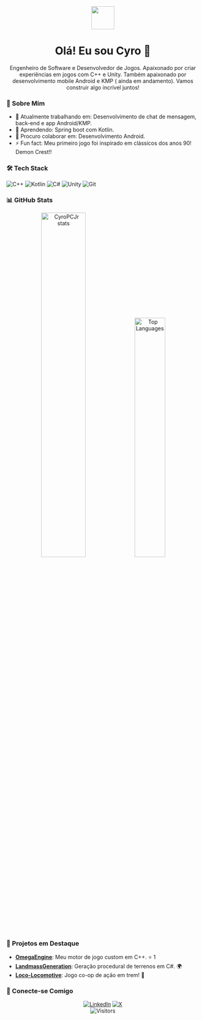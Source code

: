 <div align="center">
  <img src="https://media.giphy.com/media/hvRJCLFzcasrR4ia7z/giphy.gif" width="60" height="60" />
  <h1>Olá! Eu sou Cyro 👋</h1>
  <p>Engenheiro de Software e Desenvolvedor de Jogos. Apaixonado por criar experiências em jogos com C++ e Unity. Também apaixonado por desenvolvimento mobile Android e KMP ( ainda em andamento). Vamos construir algo incrível juntos!</p>
</div>

### 🚀 Sobre Mim
- 🔭 Atualmente trabalhando em: Desenvolvimento de chat de mensagem, back-end e app Android/KMP.
- 🌱 Aprendendo: Spring boot com Kotlin.
- 👯 Procuro colaborar em: Desenvolvimento Android.
- ⚡ Fun fact: Meu primeiro jogo foi inspirado em clássicos dos anos 90! Demon Crest!!

### 🛠️ Tech Stack

  ![C++](https://img.shields.io/badge/C%2B%2B-00599C?style=for-the-badge&logo=c%2B%2B&logoColor=white)
  ![Kotlin](https://img.shields.io/badge/kotlin-%237F52FF.svg?style=for-the-badge&logo=kotlin&logoColor=white)
  ![C#](https://img.shields.io/badge/C%23-239120?style=for-the-badge&logo=c-sharp&logoColor=white)
  ![Unity](https://img.shields.io/badge/Unity-000000?style=for-the-badge&logo=unity&logoColor=white)
  ![Git](https://img.shields.io/badge/Git-F05032?style=for-the-badge&logo=git&logoColor=white)


### 📊 GitHub Stats
<div align="center">
  <img src="https://github-readme-stats.vercel.app/api?username=CyroPCJr&show_icons=true&theme=radical&hide_border=true" alt="CyroPCJr stats" width="48%" />
  <img src="https://github-readme-stats.vercel.app/api/top-langs/?username=CyroPCJr&layout=compact&theme=radical&hide_border=true" alt="Top Languages" width="40%" />
</div>


### 📂 Projetos em Destaque
- **[OmegaEngine](https://github.com/CyroPCJr/OmegaEngine)**: Meu motor de jogo custom em C++. ⭐ 1
- **[LandmassGeneration](https://github.com/CyroPCJr/LandmassGeneration)**: Geração procedural de terrenos em C#. 🌍
- **[Loco-Locomotive](https://github.com/liaohenry2310/Loco-Locomotive)**: Jogo co-op de ação em trem! 🚂

### 🔗 Conecte-se Comigo
<div align="center">
  <a href="https://www.linkedin.com/in/cyropcosta"><img src="https://img.shields.io/badge/LinkedIn-0077B5?style=for-the-badge&logo=linkedin&logoColor=white" alt="LinkedIn"></a>
  <a href="https://x.com/CyroElros"><img src="https://img.shields.io/badge/X-000000?style=for-the-badge&logo=twitter&logoColor=white" alt="X"></a>
</div>

<div align="center">
  <img src="https://komarev.com/ghpvc/?username=CyroPCJr&style=flat-square&color=blue" alt="Visitors" />
</div>
